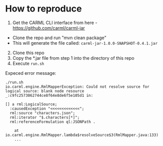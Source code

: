 # How to reproduce
1) Get the CARML CLI interface from here - https://github.com/carml/carml-jar
  - Clone the repo and run "mvn clean package"
  - This will generate the file called: `carml-jar-1.0.0-SNAPSHOT-0.4.1.jar`
2) Clone this repo
3) Copy the *.jar file from step 1 into the directory of this repo
4) Execute `run.sh`

Expeced error message:

```
./run.sh
io.carml.engine.RmlMapperException: Could not resolve source for logical source: blank node resource _:c9fc2573062744ce8f64e8de6f5e105d1 in:

[] a rml:LogicalSource;
  :causedException "<<<<<<<<<<<<<";
  rml:source "characters.json";
  rml:iterator "$.characters[*]";
  rml:referenceFormulation ql:JSONPath .

    at io.carml.engine.RmlMapper.lambda$resolveSource$3(RmlMapper.java:133)
    ...
```
